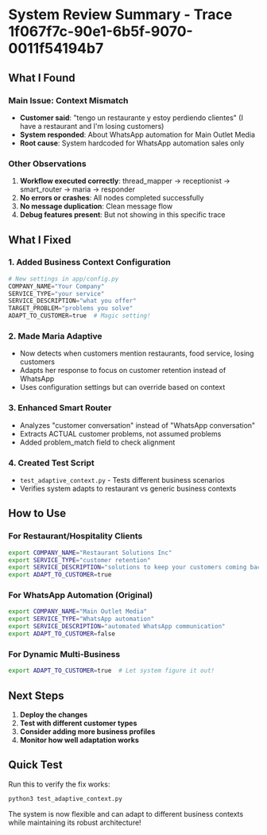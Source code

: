 # System Review Summary - Trace 1f067f7c-90e1-6b5f-9070-0011f54194b7

## What I Found

### Main Issue: Context Mismatch
- **Customer said**: "tengo un restaurante y estoy perdiendo clientes" (I have a restaurant and I'm losing customers)
- **System responded**: About WhatsApp automation for Main Outlet Media
- **Root cause**: System hardcoded for WhatsApp automation sales only

### Other Observations
1. **Workflow executed correctly**: thread_mapper → receptionist → smart_router → maria → responder
2. **No errors or crashes**: All nodes completed successfully
3. **No message duplication**: Clean message flow
4. **Debug features present**: But not showing in this specific trace

## What I Fixed

### 1. Added Business Context Configuration
```python
# New settings in app/config.py
COMPANY_NAME="Your Company"
SERVICE_TYPE="your service"
SERVICE_DESCRIPTION="what you offer"
TARGET_PROBLEM="problems you solve"
ADAPT_TO_CUSTOMER=true  # Magic setting!
```

### 2. Made Maria Adaptive
- Now detects when customers mention restaurants, food service, losing customers
- Adapts her response to focus on customer retention instead of WhatsApp
- Uses configuration settings but can override based on context

### 3. Enhanced Smart Router
- Analyzes "customer conversation" instead of "WhatsApp conversation"
- Extracts ACTUAL customer problems, not assumed problems
- Added problem_match field to check alignment

### 4. Created Test Script
- `test_adaptive_context.py` - Tests different business scenarios
- Verifies system adapts to restaurant vs generic business contexts

## How to Use

### For Restaurant/Hospitality Clients
```bash
export COMPANY_NAME="Restaurant Solutions Inc"
export SERVICE_TYPE="customer retention"
export SERVICE_DESCRIPTION="solutions to keep your customers coming back"
export ADAPT_TO_CUSTOMER=true
```

### For WhatsApp Automation (Original)
```bash
export COMPANY_NAME="Main Outlet Media"
export SERVICE_TYPE="WhatsApp automation"
export SERVICE_DESCRIPTION="automated WhatsApp communication"
export ADAPT_TO_CUSTOMER=false
```

### For Dynamic Multi-Business
```bash
export ADAPT_TO_CUSTOMER=true  # Let system figure it out!
```

## Next Steps

1. **Deploy the changes**
2. **Test with different customer types**
3. **Consider adding more business profiles**
4. **Monitor how well adaptation works**

## Quick Test

Run this to verify the fix works:
```bash
python3 test_adaptive_context.py
```

The system is now flexible and can adapt to different business contexts while maintaining its robust architecture!
